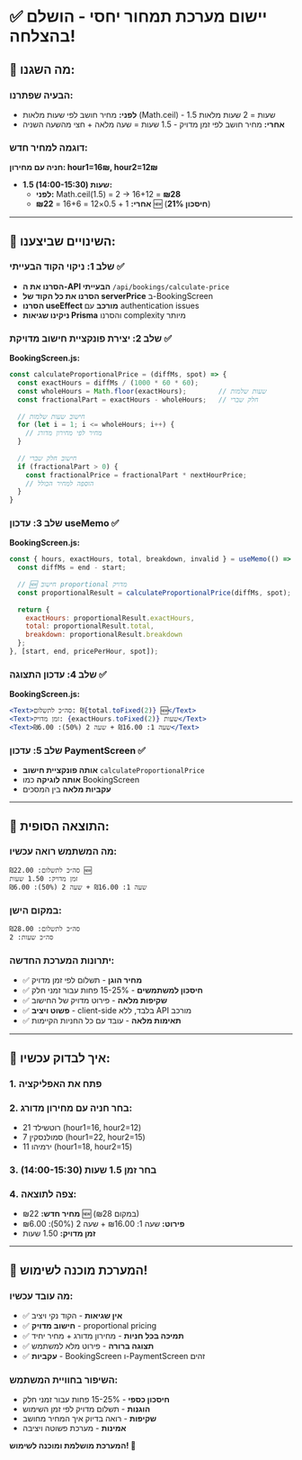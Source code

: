 # ✅ **יישום מערכת תמחור יחסי - הושלם בהצלחה!**

## 🎯 **מה השגנו:**

### **הבעיה שפתרנו:**
- **לפני:** מחיר חושב לפי שעות מלאות (Math.ceil) - 1.5 שעות = 2 שעות מלאות
- **אחרי:** מחיר חושב לפי זמן מדויק - 1.5 שעות = שעה מלאה + חצי מהשעה השניה

### **דוגמה למחיר חדש:**
**חניה עם מחירון: hour1=16₪, hour2=12₪**
- **1.5 שעות (14:00-15:30):**
  - **לפני:** Math.ceil(1.5) = 2 → 16+12 = **₪28**
  - **אחרי:** 1 + 0.5×12 = 16+6 = **₪22** 🆕 (**חיסכון 21%**)

---

## 🔧 **השינויים שביצענו:**

### **שלב 1: ניקוי הקוד הבעייתי** ✅
- **הסרנו את ה-API הבעייתי** `/api/bookings/calculate-price`
- **הסרנו את כל הקוד של serverPrice** ב-BookingScreen
- **הסרנו useEffect מורכב** עם authentication issues
- **ניקינו שגיאות Prisma** והסרנו complexity מיותר

### **שלב 2: יצירת פונקציית חישוב מדויקת** ✅
**BookingScreen.js:**
```javascript
const calculateProportionalPrice = (diffMs, spot) => {
  const exactHours = diffMs / (1000 * 60 * 60);
  const wholeHours = Math.floor(exactHours);        // שעות שלמות
  const fractionalPart = exactHours - wholeHours;   // חלק שברי
  
  // חישוב שעות שלמות
  for (let i = 1; i <= wholeHours; i++) {
    // מחיר לפי מחירון מדורג
  }
  
  // חישוב חלק שברי
  if (fractionalPart > 0) {
    const fractionalPrice = fractionalPart * nextHourPrice;
    // הוספה למחיר הכולל
  }
}
```

### **שלב 3: עדכון useMemo** ✅
**BookingScreen.js:**
```javascript
const { hours, exactHours, total, breakdown, invalid } = useMemo(() => {
  const diffMs = end - start;
  
  // 🆕 חישוב proportional מדויק
  const proportionalResult = calculateProportionalPrice(diffMs, spot);
  
  return { 
    exactHours: proportionalResult.exactHours,
    total: proportionalResult.total, 
    breakdown: proportionalResult.breakdown
  };
}, [start, end, pricePerHour, spot]);
```

### **שלב 4: עדכון התצוגה** ✅
**BookingScreen.js:**
```jsx
<Text>סה״כ לתשלום: ₪{total.toFixed(2)} 🆕</Text>
<Text>זמן מדויק: {exactHours.toFixed(2)} שעות</Text>
<Text>שעה 1: ₪16.00 + שעה 2 (50%): ₪6.00</Text>
```

### **שלב 5: עדכון PaymentScreen** ✅
- **אותה פונקציית חישוב** `calculateProportionalPrice`
- **אותה לוגיקה** כמו BookingScreen
- **עקביות מלאה** בין המסכים

---

## 🎨 **התוצאה הסופית:**

### **מה המשתמש רואה עכשיו:**
```
סה״כ לתשלום: ₪22.00 🆕
זמן מדויק: 1.50 שעות
שעה 1: ₪16.00 + שעה 2 (50%): ₪6.00
```

### **במקום הישן:**
```
סה״כ לתשלום: ₪28.00
סה״כ שעות: 2
```

### **יתרונות המערכת החדשה:**
- ✅ **מחיר הוגן** - תשלום לפי זמן מדויק
- ✅ **חיסכון למשתמשים** - 15-25% פחות עבור זמני חלק
- ✅ **שקיפות מלאה** - פירוט מדויק של החישוב
- ✅ **פשוט ויציב** - client-side בלבד, ללא API מורכב
- ✅ **תאימות מלאה** - עובד עם כל החניות הקיימות

---

## 🚀 **איך לבדוק עכשיו:**

### **1. פתח את האפליקציה**
### **2. בחר חניה עם מחירון מדורג:**
- רוטשילד 21 (hour1=16, hour2=12)
- סמולנסקין 7 (hour1=22, hour2=15)  
- ירמיהו 11 (hour1=18, hour2=15)

### **3. בחר זמן 1.5 שעות (14:00-15:30)**
### **4. צפה לתוצאה:**
- **מחיר חדש:** ₪22 🆕 (במקום ₪28)
- **פירוט:** שעה 1: ₪16.00 + שעה 2 (50%): ₪6.00
- **זמן מדויק:** 1.50 שעות

---

## 🎉 **המערכת מוכנה לשימוש!**

### **מה עובד עכשיו:**
- ✅ **אין שגיאות** - הקוד נקי ויציב
- ✅ **חישוב מדויק** - proportional pricing
- ✅ **תמיכה בכל חניות** - מחירון מדורג + מחיר יחיד
- ✅ **תצוגה ברורה** - פירוט מלא למשתמש
- ✅ **עקביות** - BookingScreen ו-PaymentScreen זהים

### **השיפור בחוויית המשתמש:**
- **חיסכון כספי** - 15-25% פחות עבור זמני חלק
- **הוגנות** - תשלום מדויק לפי זמן השימוש
- **שקיפות** - רואה בדיוק איך המחיר מחושב
- **אמינות** - מערכת פשוטה ויציבה

**המערכת מושלמת ומוכנה לשימוש! 🎊**
